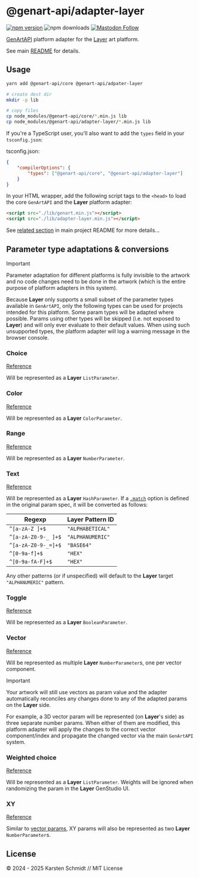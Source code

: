 # @genart-api/adapter-layer

[![npm version](https://img.shields.io/npm/v/@genart-api/adapter-layer.svg)](https://www.npmjs.com/package/@genart-api/adapter-layer)
![npm downloads](https://img.shields.io/npm/dm/@genart-api/adapter-layer.svg)
[![Mastodon Follow](https://img.shields.io/mastodon/follow/109331703950160316?domain=https%3A%2F%2Fmastodon.thi.ng&style=social)](https://mastodon.thi.ng/@toxi)

[GenArtAPI](https://github.com/thi-ng/genart-api/) platform adapter for the
[Layer](https://layer.com) art platform.

See main [README](https://github.com/thi-ng/genart-api/blob/main/README.md) for
details.

## Usage

```bash
yarn add @genart-api/core @genart-api/adpater-layer

# create dest dir
mkdir -p lib

# copy files
cp node_modules/@genart-api/core/*.min.js lib
cp node_modules/@genart-api/adapter-layer/*.min.js lib
```

If you're a TypeScript user, you'll also want to add the `types` field in your
`tsconfig.json`:

tsconfig.json:

```json
{
	"compilerOptions": {
		"types": ["@genart-api/core", "@genart-api/adapter-layer"]
	}
}
```

In your HTML wrapper, add the following script tags to the `<head>` to load the
core `GenArtAPI` and the **Layer** platform adapter:

```html
<script src="./lib/genart.min.js"></script>
<script src="./lib/adapter-layer.min.js"></script>
```

See [related
section](https://github.com/thi-ng/genart-api/blob/main/README.md#use-in-your-own-projects-an-artists-hello-world)
in main project README for more details...

## Parameter type adaptations & conversions

> [!IMPORTANT]
> Parameter adaptation for different platforms is fully invisible to the artwork
> and no code changes need to be done in the artwork (which is the entire
> purpose of platform adapters in this system).

Because **Layer** only supports a small subset of the parameter types available in
`GenArtAPI`, only the following types can be used for projects intended for this
platform. Some param types will be adapted where possible. Params using other types will
be skipped (i.e. not exposed to **Layer**) and will only ever evaluate to their
default values. When using such unsupported types, the platform adapter will log
a warning message in the browser console.

### Choice

[Reference](https://github.com/thi-ng/genart-api/blob/main/README.md#choice-parameter)

Will be represented as a **Layer** `ListParameter`.

### Color

[Reference](https://github.com/thi-ng/genart-api/blob/main/README.md#color-parameter)

Will be represented as a **Layer** `ColorParameter`.

### Range

[Reference](https://github.com/thi-ng/genart-api/blob/main/README.md#range-parameter)

Will be represented as a **Layer** `NumberParameter`.

### Text

[Reference](https://github.com/thi-ng/genart-api/blob/main/README.md#text-parameter)

Will be represented as a **Layer** `HashParameter`. If a
[`.match`](https://docs.thi.ng/genart-api/core/interfaces/TextParam.html#match)
option is defined in the original param spec, it will be converted as follows:

| **Regexp**          | **Layer Pattern ID** |
| ------------------- | -------------------- |
| `^[a-zA-Z ]+$`      | `"ALPHABETICAL"`     |
| `^[a-zA-Z0-9-_ ]+$` | `"ALPHANUMERIC"`     |
| `^[a-zA-Z0-9-_=]+$` | `"BASE64"`           |
| `^[0-9a-f]+$`       | `"HEX"`              |
| `^[0-9a-fA-F]+$`    | `"HEX"`              |

Any other patterns (or if unspecified) will default to the **Layer** target
`"ALPHANUMERIC"` pattern.

### Toggle

[Reference](https://github.com/thi-ng/genart-api/blob/main/README.md#toggle-parameter)

Will be represented as a **Layer** `BooleanParameter`.

### Vector

[Reference](https://github.com/thi-ng/genart-api/blob/main/README.md#vector-parameter)

Will be represented as multiple **Layer** `NumberParameter`s, one per vector
component.

> [!IMPORTANT]
> Your artwork will still use vectors as param value and the adapter
> automatically reconciles any changes done to any of the adapted params on the
> **Layer** side.

For example, a 3D vector param will be represented (on **Layer**'s side) as
three separate number params. When either of them are modified, this platform
adapter will apply the changes to the correct vector component/index and
propagate the changed vector via the main `GenArtAPI` system.

### Weighted choice

[Reference](https://github.com/thi-ng/genart-api/blob/main/README.md#weighted-choice-parameter)

Will be represented as a **Layer** `ListParameter`. Weights will be ignored when
randomizing the param in the **Layer** GenStudio UI.

### XY

[Reference](https://github.com/thi-ng/genart-api/blob/main/README.md#xy-parameter)

Similar to [vector params](#vector), XY params will also be represented as two
**Layer** `NumberParameter`s.

## License

&copy; 2024 - 2025 Karsten Schmidt // MIT License
